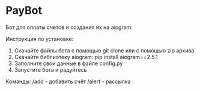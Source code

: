 # PayBot
Бот для оплаты счетов и создания их на aiogram.

Инструкция по установке:
1. Скачайте файлы бота с помощью git clone или с помощью zip архива
2. Скачайте библиотеку aiogram: pip install aiogram==2.5.1
3. Заполните свои данные в файле config.py
4. Запустите бота и радуйтесь

Команды:
/add - добавить счёт
/alert - рассылка
